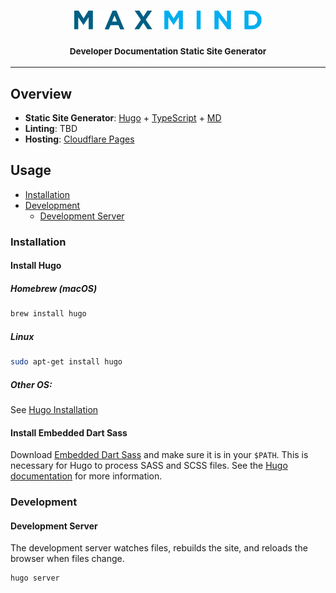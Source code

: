 <h3 align="center">
  <img
    alt="MaxMind"
    src="./assets/maxmind-logo.svg"
    width="300"
  />
  <br/>
  <br/>
  <small>Developer Documentation Static Site Generator</small>
</h3>

* * *

## Overview

- **Static Site Generator**: [Hugo](https://gohugo.io/) +
  [TypeScript](https://www.typescriptlang.org/) +
  [MD](https://www.markdownguide.org/)
- **Linting**: TBD
- **Hosting**: [Cloudflare Pages](https://pages.cloudflare.com/)

## Usage

- [Installation](#installation)
- [Development](#development)
  - [Development Server](#development-server)

### Installation

#### Install Hugo

##### Homebrew (macOS)

```sh
brew install hugo
```

##### Linux

```sh
sudo apt-get install hugo
```

##### Other OS:

See [Hugo Installation](https://gohugo.io/getting-started/installing/)

#### Install Embedded Dart Sass

Download [Embedded Dart Sass](https://github.com/sass/dart-sass-embedded/releases)
and make sure it is in your `$PATH`. This is necessary for Hugo to process SASS
and SCSS files. See the [Hugo documentation](https://gohugo.io/hugo-pipes/scss-sass/)
for more information.

### Development

#### Development Server

The development server watches files, rebuilds the site, and reloads the browser
when files change.

```sh
hugo server
```
